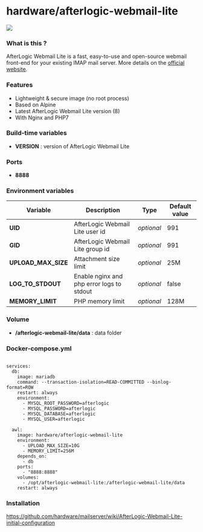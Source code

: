 # hardware/afterlogic-webmail-lite

![](https://i.imgur.com/a9okDYV.png)

### What is this ?

AfterLogic Webmail Lite is a fast, easy-to-use and open-source webmail front-end for your existing IMAP mail server. More details on the [official website](https://afterlogic.org/webmail-lite).

### Features

- Lightweight & secure image (no root process)
- Based on Alpine
- Latest AfterLogic Webmail Lite version (8)
- With Nginx and PHP7

### Build-time variables

- **VERSION** : version of AfterLogic Webmail Lite

### Ports

- **8888**

### Environment variables

| Variable | Description | Type | Default value |
| -------- | ----------- | ---- | ------------- |
| **UID** | AfterLogic Webmail Lite user id | *optional* | 991
| **GID** | AfterLogic Webmail Lite group id | *optional* | 991
| **UPLOAD_MAX_SIZE** | Attachment size limit | *optional* | 25M
| **LOG_TO_STDOUT** | Enable nginx and php error logs to stdout | *optional* | false
| **MEMORY_LIMIT** | PHP memory limit | *optional* | 128M

### Volume

- **/afterlogic-webmail-lite/data** : data folder

### Docker-compose.yml

```version: '3'

services:
  db:
    image: mariadb
    command: --transaction-isolation=READ-COMMITTED --binlog-format=ROW
    restart: always
    environment:
      - MYSQL_ROOT_PASSWORD=afterlogic
      - MYSQL_PASSWORD=afterlogic
      - MYSQL_DATABASE=afterlogic
      - MYSQL_USER=afterlogic

  awl:
    image: hardware/afterlogic-webmail-lite
    environment:
      - UPLOAD_MAX_SIZE=10G
      - MEMORY_LIMIT=256M
    depends_on:
      - db
    ports:
      - "8888:8888"
    volumes:
      - /opt/afterlogic-webmail-lite:/afterlogic-webmail-lite/data
    restart: always

```

### Installation

https://github.com/hardware/mailserver/wiki/AfterLogic-Webmail-Lite-initial-configuration
